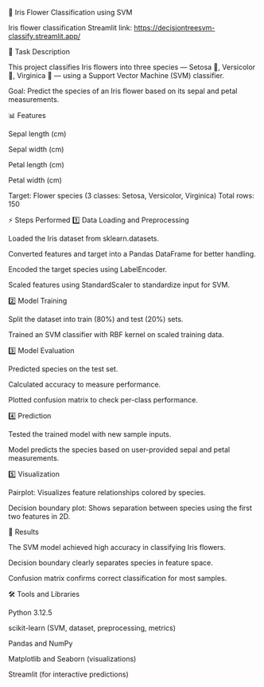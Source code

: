 🌸 Iris Flower Classification using SVM

Iris flower classification Streamlit link: https://decisiontreesvm-classify.streamlit.app/

📝 Task Description

This project classifies Iris flowers into three species — Setosa 🌼, Versicolor 🌸, Virginica 🌺 — using a Support Vector Machine (SVM) classifier.

Goal: Predict the species of an Iris flower based on its sepal and petal measurements.

📊 Features

Sepal length (cm)

Sepal width (cm)

Petal length (cm)

Petal width (cm)

Target: Flower species (3 classes: Setosa, Versicolor, Virginica)
Total rows: 150

⚡ Steps Performed
1️⃣ Data Loading and Preprocessing

Loaded the Iris dataset from sklearn.datasets.

Converted features and target into a Pandas DataFrame for better handling.

Encoded the target species using LabelEncoder.

Scaled features using StandardScaler to standardize input for SVM.

2️⃣ Model Training

Split the dataset into train (80%) and test (20%) sets.

Trained an SVM classifier with RBF kernel on scaled training data.

3️⃣ Model Evaluation

Predicted species on the test set.

Calculated accuracy to measure performance.

Plotted confusion matrix to check per-class performance.

4️⃣ Prediction

Tested the trained model with new sample inputs.

Model predicts the species based on user-provided sepal and petal measurements.

5️⃣ Visualization

Pairplot: Visualizes feature relationships colored by species.

Decision boundary plot: Shows separation between species using the first two features in 2D.

🎯 Results

The SVM model achieved high accuracy in classifying Iris flowers.

Decision boundary clearly separates species in feature space.

Confusion matrix confirms correct classification for most samples.

🛠 Tools and Libraries

Python 3.12.5

scikit-learn (SVM, dataset, preprocessing, metrics)

Pandas and NumPy

Matplotlib and Seaborn (visualizations)

Streamlit (for interactive predictions)
